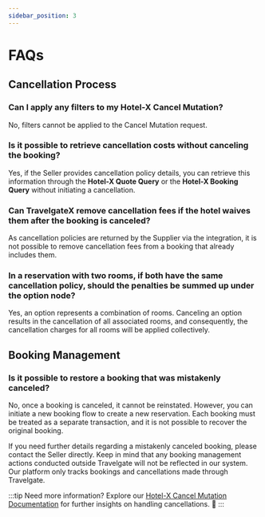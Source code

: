 ```yaml
---
sidebar_position: 3
---
```


# FAQs

## Cancellation Process

### Can I apply any filters to my Hotel-X Cancel Mutation?
No, filters cannot be applied to the Cancel Mutation request.

### Is it possible to retrieve cancellation costs without canceling the booking?
Yes, if the Seller provides cancellation policy details, you can retrieve this information through the **Hotel-X Quote Query** or the **Hotel-X Booking Query** without initiating a cancellation.

### Can TravelgateX remove cancellation fees if the hotel waives them after the booking is canceled?
As cancellation policies are returned by the Supplier via the integration, it is not possible to remove cancellation fees from a booking that already includes them.

### In a reservation with two rooms, if both have the same cancellation policy, should the penalties be summed up under the option node?  
Yes, an option represents a combination of rooms. Canceling an option results in the cancellation of all associated rooms, and consequently, the cancellation charges for all rooms will be applied collectively.

## Booking Management

### Is it possible to restore a booking that was mistakenly canceled?
No, once a booking is canceled, it cannot be reinstated. However, you can initiate a new booking flow to create a new reservation. Each booking must be treated as a separate transaction, and it is not possible to recover the original booking.

If you need further details regarding a mistakenly canceled booking, please contact the Seller directly. Keep in mind that any booking management actions conducted outside Travelgate will not be reflected in our system. Our platform only tracks bookings and cancellations made through Travelgate.

:::tip Need more information?
Explore our [Hotel-X Cancel Mutation Documentation](/docs/apis/for-buyers/hotel-x-pull-buyers-api/booking-management/cancel) for further insights on handling cancellations. 🚀
:::
